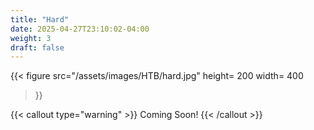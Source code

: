 ```yaml
---
title: "Hard"
date: 2025-04-27T23:10:02-04:00
weight: 3
draft: false
---
```

{{< figure
  src="/assets/images/HTB/hard.jpg"
  height= 200
  width= 400 
>}}

{{< callout type="warning" >}}
  Coming Soon!
{{< /callout >}}
